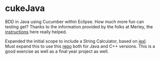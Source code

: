 cukeJava
========

BDD in Java using Cucumber within Eclipse. How much more fun can testing get? Thanks to the information provided by the folks at Merley, the [instructions][guide] here really helped.

Expanded the initial scope to include a String Calculator, based on [jexl][jexl_video]. Must expand this to use this [repo](https://github.com/uklimaschewski/EvalEx.git) both for Java and C++ versions.
This is a good exercise as well as a final year project as well.

[guide]: http://www.merleysoftware.co.uk/uploads/1/7/4/3/17436105/eclipse_maven_cucumber_setup.doc
[jexl_video]: http://buff.ly/1vaqJJc

